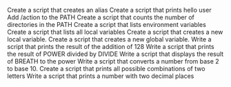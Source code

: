Create a script that creates an alias
Create a script that prints hello user
Add /action to the PATH
Create a script that counts the number of directories in the PATH
Create a script that lists environment variables
Create a script that lists all local variables
Create a script that creates a new local variable.
Create a script that creates a new global variable.
Write a script that prints the result of the addition of 128
Write a script that prints the result of POWER divided by DIVIDE
Write a script that displays the result of BREATH to the power
Write a script that converts a number from base 2 to base 10.
Create a script that prints all possible combinations of two letters
Write a script that prints a number with two decimal places
